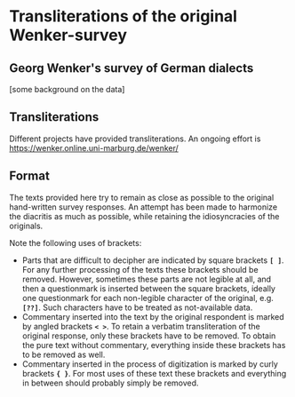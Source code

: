 # Transliterations of the original Wenker-survey

## Georg Wenker's survey of German dialects

[some background on the data]

## Transliterations

Different projects have provided transliterations. An ongoing effort is <https://wenker.online.uni-marburg.de/wenker/>

## Format

The texts provided here try to remain as close as possible to the original hand-written survey responses. An attempt has been made to harmonize the diacritis as much as possible, while retaining the idiosyncracies of the originals.

Note the following uses of brackets:

- Parts that are difficult to decipher are indicated by square brackets **`[ ]`**. For any further processing of the texts these brackets should be removed. However, sometimes these parts are not legible at all, and then a questionmark is inserted between the square brackets, ideally one questionmark for each non-legible character of the original, e.g. **`[??]`**. Such characters have to be treated as not-available data.
- Commentary inserted into the text by the original respondent is marked by angled brackets **`< >`**. To retain a verbatim transliteration of the original response, only these brackets have to be removed. To obtain the pure text without commentary, everything inside these brackets has to be removed as well.
- Commentary inserted in the process of digitization is marked by curly brackets **`{ }`**. For most uses of these text these brackets and everything in between should probably simply be removed.
